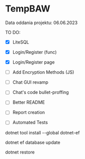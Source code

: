 # TempBAW

Data oddania projektu: 06.06.2023

TO DO:

- [x] LiteSQL 
- [x] Login/Register (func)
- [x] Login/Register page
- [ ] Add Encryption Methods (JS)
- [ ] Chat GUI revamp
- [ ] Chat's code bullet-proffing
- [ ] Better README
- [ ] Report creation
- [ ] Automated Tests



dotnet tool install --global dotnet-ef

dotnet ef database update

dotnet restore